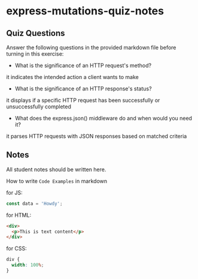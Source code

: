 # express-mutations-quiz-notes

## Quiz Questions

Answer the following questions in the provided markdown file before turning in this exercise:

- What is the significance of an HTTP request's method?

it indicates the intended action a client wants to make

- What is the significance of an HTTP response's status?

it displays if a specific HTTP request has been successfully or unsuccessfully completed

- What does the express.json() middleware do and when would you need it?

it parses HTTP requests with JSON responses based on matched criteria

## Notes

All student notes should be written here.

How to write `Code Examples` in markdown

for JS:

```javascript
const data = 'Howdy';
```

for HTML:

```html
<div>
  <p>This is text content</p>
</div>
```

for CSS:

```css
div {
  width: 100%;
}
```
